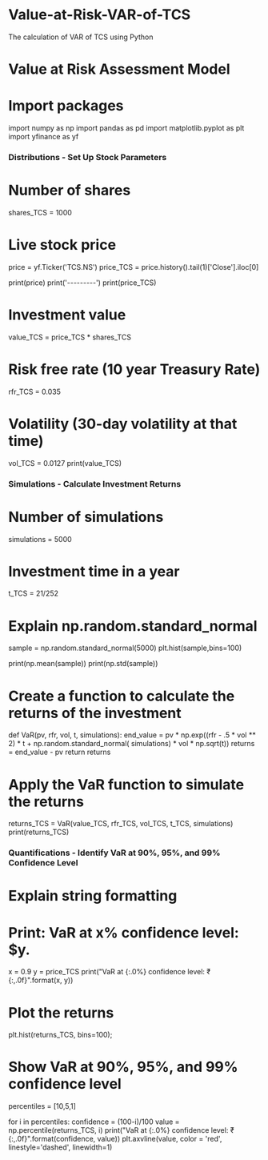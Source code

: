 # Value-at-Risk-VAR-of-TCS
The calculation of VAR of TCS using Python
# Value at Risk Assessment Model
# Import packages
import numpy as np
import pandas as pd
import matplotlib.pyplot as plt
import yfinance as yf

### Distributions - Set Up Stock Parameters

# Number of shares
shares_TCS = 1000

# Live stock price
price = yf.Ticker('TCS.NS')
price_TCS = price.history().tail(1)['Close'].iloc[0]

print(price)
print('---------')
print(price_TCS)

# Investment value
value_TCS = price_TCS * shares_TCS

# Risk free rate (10 year Treasury Rate)
rfr_TCS = 0.035

# Volatility (30-day volatility at that time)
vol_TCS = 0.0127
print(value_TCS)

### Simulations - Calculate Investment Returns

# Number of simulations
simulations = 5000 

# Investment time in a year
t_TCS = 21/252 

# Explain np.random.standard_normal
sample = np.random.standard_normal(5000)
plt.hist(sample,bins=100)

print(np.mean(sample))
print(np.std(sample))

# Create a function to calculate the returns of the investment
def VaR(pv, rfr, vol, t, simulations):
    end_value = pv * np.exp((rfr - .5 * vol ** 2) * t + np.random.standard_normal(
        simulations) * vol * np.sqrt(t))
    returns = end_value - pv
    return returns

# Apply the VaR function to simulate the returns
returns_TCS = VaR(value_TCS, rfr_TCS, vol_TCS, t_TCS, simulations)
print(returns_TCS)

### Quantifications - Identify VaR at 90%, 95%, and 99% Confidence Level

# Explain string formatting
# Print: VaR at x% confidence level: $y.

x = 0.9
y = price_TCS
print("VaR at {:.0%} confidence level:  ₹{:,.0f}".format(x, y))

# Plot the returns
plt.hist(returns_TCS, bins=100);

# Show VaR at 90%, 95%, and 99% confidence level
percentiles = [10,5,1]

for i in percentiles:
    confidence = (100-i)/100
    value = np.percentile(returns_TCS, i)
    print("VaR at {:.0%} confidence level:  ₹{:,.0f}".format(confidence, value))
    plt.axvline(value, color = 'red', linestyle='dashed', linewidth=1)

